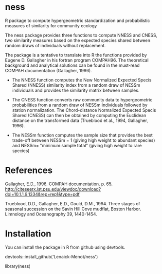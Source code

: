 # ness
R package to compute hypergeometric standardization and probabilistic measures of similarity for community ecology

The ness package provides three functions to compute NNESS and CNESS, two similarity measures based on the expected species shared between random draws of individuals without replacement.

The package is a tentative to translate into R the functions provided by Eugene D. Gallagher in his fortran program COMPAH96. The theoretical background and analytical solutions can be found in the must-read COMPAH documentation (Gallagher, 1996).

  - The NNESS function computes the New Normalized Expected Specis Shared (NNESS) similarity index from a random draw of NESSm individuals and provides the similarity matrix between samples.
   
  - The CNESS function converts raw community data to hypergeometric probabilities from a random draw of NESSm individuals followed by station normalization. The Chord-distance Normalized Expected Specis Shared (CNESS) can then be obtained by computing the Euclidean distance on the transformed data (Trueblood et al., 1994, Gallagher, 1996).
   
  - The NESSm function computes the sample size that provides the best trade-off between NESSm = 1 (giving high weight to abundant species) and NESSm= "minimum sample total" (giving high weight to rare species)
    
# References
Gallagher, E.D., 1996. COMPAH documentation. p. 65. http://citeseerx.ist.psu.edu/viewdoc/download?doi=10.1.1.9.1334&rep=rep1&type=pdf

Trueblood, D.D., Gallagher, E.D., Gould, D.M., 1994. Three stages of seasonal succession on the Savin Hill Cove mudflat, Boston Harbor. Limnology and Oceanography 39, 1440-1454.

# Installation
You can install the package in R from github using devtools.

devtools::install_github('Lenaick-Menot/ness')

library(ness)
